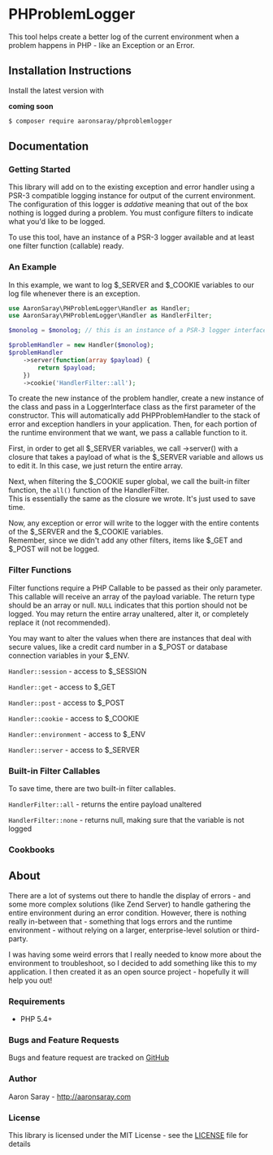 # PHProblemLogger

This tool helps create a better log of the current environment when a problem happens in PHP - like an Exception or an Error.

## Installation Instructions

Install the latest version with

**coming soon**  
```bash
$ composer require aaronsaray/phproblemlogger
```

## Documentation

### Getting Started

This library will add on to the existing exception and error handler using a PSR-3 compatible logging instance
for output of the current environment.  The configuration of this logger is *addative* meaning that out of the box nothing
is logged during a problem.  You must configure filters to indicate what you'd like to be logged.

To use this tool, have an instance of a PSR-3 logger available and at least one filter function (callable) ready.

### An Example

In this example, we want to log $_SERVER and $_COOKIE variables to our log file whenever there is an exception.

```php
use AaronSaray\PHProblemLogger\Handler as Handler;
use AaronSaray\PHProblemLogger\Handler as HandlerFilter;

$monolog = $monolog; // this is an instance of a PSR-3 logger interface

$problemHandler = new Handler($monolog);
$problemHandler
    ->server(function(array $payload) {
        return $payload;
    })
    ->cookie('HandlerFilter::all');
```

To create the new instance of the problem handler, create a new instance of the class and pass in a LoggerInterface class as the first
parameter of the constructor.  This will automatically add PHPProblemHandler to the stack of error and exception handlers 
in your application.  Then, for each portion of the runtime environment that we want, we pass a callable function to it.

First, in order to get all $_SERVER variables, we call ->server() with a closure that takes a payload of what is the $_SERVER
variable and allows us to edit it.  In this case, we just return the entire array.

Next, when filtering the $_COOKIE super global, we call the built-in filter function, the `all()` function of the HandlerFilter.  
This is essentially the same as the closure we wrote.  It's just used to save time.

Now, any exception or error will write to the logger with the entire contents of the $_SERVER and the $_COOKIE variables.  
Remember, since we didn't add any other filters, items like $_GET and $_POST will not be logged.

### Filter Functions

Filter functions require a PHP Callable to be passed as their only parameter.  This callable will receive an array of the payload
variable.  The return type should be an array or null.  `NULL` indicates that this portion should not be logged.  You may 
return the entire array unaltered, alter it, or completely replace it (not recommended).  

You may want to alter the values when there are instances that deal with secure values, like a credit card number in a $_POST 
or database connection variables in your $_ENV.

`Handler::session` - access to $_SESSION

`Handler::get` - access to $_GET

`Handler::post` - access to $_POST

`Handler::cookie` - access to $_COOKIE

`Handler::environment` - access to $_ENV

`Handler::server` - access to $_SERVER

### Built-in Filter Callables

To save time, there are two built-in filter callables.

`HandlerFilter::all` - returns the entire payload unaltered

`HandlerFilter::none` - returns null, making sure that the variable is not logged

### Cookbooks

## About

There are a lot of systems out there to handle the display of errors - and some more complex solutions (like Zend Server) to
handle gathering the entire environment during an error condition.  However, there is nothing really in-between that - something
that logs errors and the runtime environment - without relying on a larger, enterprise-level solution or third-party.  

I was having some weird errors that I really needed to know more about the environment to troubleshoot, so I decided to add 
something like this to my application.  I then created it as an open source project - hopefully it will help you out!

### Requirements

 - PHP 5.4+
 
### Bugs and Feature Requests

Bugs and feature request are tracked on [GitHub](https://github.com/aaronsaray/phproblemlogger/issues)

### Author

Aaron Saray - <http://aaronsaray.com>

### License

This library is licensed under the MIT License - see the [LICENSE](LICENSE) file for details
